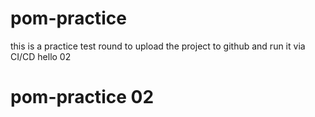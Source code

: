 # pom-practice
this is a practice test round to upload the project to github and run it via CI/CD
hello 02
# pom-practice 02